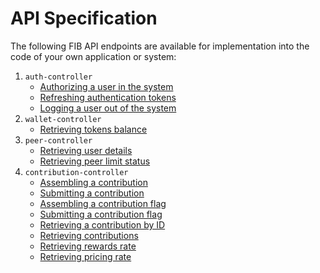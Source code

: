 # API Specification

The following FIB API endpoints are available for implementation into the code of your own application or system:

1. `auth-controller`
   - [Authorizing a user in the system](./api-specification/auth-controller/authorizing-a-user-in-the-system.md)
   - [Refreshing authentication tokens](./api-specification/auth-controller/refreshing-authentication-tokens.md)
   - [Logging a user out of the system](./api-specification/auth-controller/logging-a-user-out-of-the-system.md)
2. `wallet-controller`
   - [Retrieving tokens balance](./api-specification/wallet-controller/retrieving-token-balance.md)
3. `peer-controller`
   - [Retrieving user details](./api-specification/peer-controller/retrieving-user-details.md)
   - [Retrieving peer limit status](./api-specification/peer-controller/retrieving-peer-limit-status.md)
4. `contribution-controller`
   - [Assembling a contribution](./api-specification/contribution-controller/assembling-a-contribution.md)
   - [Submitting a contribution](./api-specification/contribution-controller/submitting-a-contribution.md)
   - [Assembling a contribution flag](./api-specification/contribution-controller/assembling-a-contribution-flag.md)
   - [Submitting a contribution flag](./api-specification/contribution-controller/submitting-a-contribution-flag.md)
   - [Retrieving a contribution by ID](./api-specification/contribution-controller/retrieving-a-contribution-by-ID.md)
   - [Retrieving contributions](./api-specification/contribution-controller/retrieving-contributions.md)
   - [Retrieving rewards rate](./api-specification/contribution-controller/retrieving-rewards-rate.md)
   - [Retrieving pricing rate](./api-specification/contribution-controller/retrieving-pricing-rate.md)
